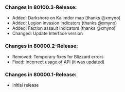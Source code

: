 ### Changes in 80100.3-Release:

- Added: Darkshore on Kalimdor map (thanks @xmyno)
- Added: Legion invasion indicators (thanks @xmyno)
- Added: Faction assault indicators (thanks @xmyno)
- Changed: Update Interface version

### Changes in 80000.2-Release:

- Removed: Temporary fixes for Blizzard errors
- Fixed: Incorrect usage of API (it was updated)

### Changes in 80000.1-Release:

- Initial release
